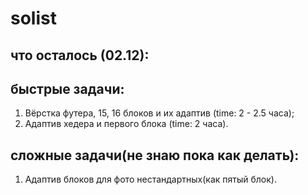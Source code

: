 # solist

## что осталось (02.12):
## быстрые задачи:
1. Вёрстка футера, 15, 16 блоков и их адаптив (time: 2 - 2.5 часа);
2. Адаптив хедера и первого блока (time: 2 часа).

## сложные задачи(не знаю пока как делать):
1. Адаптив блоков для фото нестандартных(как пятый блок).
